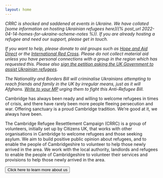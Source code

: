 ```yaml
---
layout: home
---
```


*CRRC is shocked and saddened at events in Ukraine. We have collated [some information on hosting Ukrainian refugees here]({% post_url 2022-04-14-homes-for-ukraine-scheme-notes %}). If you are already hosting a refugee and need our support, please get in touch.*

*If you want to help, please donate to aid groups such as [Hope and Aid Direct](https://www.hopeandaiddirect.org.uk/Appeal/ukraine) or the [International Red Cross](https://donate.redcross.org.uk/appeal/ukraine-crisis-appeal). Please do not collect material aid unless you have personal connections with a group in the region which has requested this. Please also [sign the petition asking the UK Government to assist Ukrainian refugees](https://www.change.org/p/borisjohnson-and-ukhomeoffice-help-ukrainian-refugees-helpukrainianrefugees).*

*The Nationality and Borders Bill will criminalise Ukrainians attempting to reach friends and family in the UK by irregular means, just as it will Afghans. [Write to your MP](https://www.writetothem.com/) urging them to fight this Anti-Refugee Bill.*

Cambridge has always been ready and willing to welcome refugees in times of crisis, and there have rarely been more people fleeing persecution and war. Offering sanctuary is a proud Cambridge tradition. We’re good at it, we always have been.

The Cambridge Refugee Resettlement Campaign (CRRC) is a group of volunteers, initially set up by Citizens UK, that works with other organisations in Cambridge to welcome refugees and those seeking asylum. We aim to build positive public opinion about refugees, and to enable the people of Cambridgeshire to volunteer to help those newly arrived in the area. We work with the local authority, landlords and refugees to enable the people of Cambridgeshire to volunteer their services and provisions to help those newly arrived in the area.

<a href="{% link about-us.md %}">
  <button class="btn donate">Click here to learn more about us</button>
</a>
